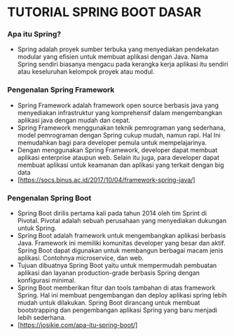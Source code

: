 # TUTORIAL SPRING BOOT DASAR


### Apa itu Spring?
* Spring adalah proyek sumber terbuka yang menyediakan pendekatan modular yang efisien untuk membuat aplikasi dengan Java. Nama Spring sendiri biasanya mengacu pada kerangka kerja aplikasi itu sendiri atau keseluruhan kelompok proyek atau modul.

### Pengenalan Spring Framework
* Spring Framework adalah framework open source berbasis java yang menyediakan infrastruktur yang komprehensif dalam mengembangkan aplikasi java dengan mudah dan cepat.
* Spring Framework menggunakan teknik pemrograman yang sederhana, model pemrograman dengan Spring cukup mudah, namun rapi. Hal Ini memudahkan bagi para developer pemula untuk mempelajarinya.
* Dengan menggunakan Spring Framework, developer dapat membuat aplikasi enterprise ataupun web. Selain itu juga, para developer dapat membuat aplikasi untuk keamanan dan aplikasi yang terkait dengan big data
* [https://socs.binus.ac.id/2017/10/04/framework-spring-java/]

### Pengenalan Spring Boot
* Spring Boot dirilis pertama kali pada tahun 2014 oleh tim Sprint di Pivotal. Pivotal adalah sebuah perusahaan yang menyediakan dukungan untuk Spring. 
* Spring Boot adalah framework untuk mengembangkan aplikasi berbasis Java. Framework ini memiliki komunitas developer yang besar dan aktif. Spring Boot dapat digunakan untuk membangun berbagai macam jenis aplikasi. Contohnya microservice, dan web. 
* Tujuan dibuatnya Spring Boot yaitu untuk mempermudah pembuatan aplikasi dan layanan production-grade berbasis Spring dengan konfigurasi minimal.
* Spring Boot memberikan fitur dan tools tambahan di atas framework Spring. Hal ini membuat pengembangan dan deploy aplikasi spring lebih mudah untuk dilakukan. Spring Boot dirancang untuk membuat bootstrapping dan pengembangan aplikasi Spring yang baru menjadi lebih sederhana.
* [https://josikie.com/apa-itu-spring-boot/]



